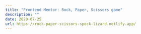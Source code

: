 ```yaml
---
title: "Frontend Mentor: Rock, Paper, Scissors game"
description: ""
date: 2020-07-25
url: https://rock-paper-scissors-spock-lizard.netlify.app/
---
```

